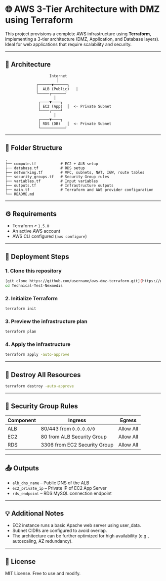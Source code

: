 # 🌐 AWS 3-Tier Architecture with DMZ using Terraform

This project provisions a complete AWS infrastructure using **Terraform**, implementing a 3-tier architecture (DMZ, Application, and Database layers). Ideal for web applications that require scalability and security.

---

## 🧱 Architecture

```
                    Internet
                       │
              ┌──────▼──────┐
              │  ALB (Public)   │
              └─────┌──────┘
                      │
               ┌────▼────┐
               │ EC2 (App)  │  <- Private Subnet
               └────┌────┘
                      │
               ┌────▼────┐
               │ RDS (DB)   │  <- Private Subnet
               └───────────┘
```

---

## 📁 Folder Structure

```
.
├── compute.tf           # EC2 + ALB setup
├── database.tf          # RDS setup
├── networking.tf        # VPC, subnets, NAT, IGW, route tables
├── security_groups.tf   # Security Group rules
├── variables.tf         # Input variables
├── outputs.tf           # Infrastructure outputs
├── main.tf              # Terraform and AWS provider configuration
└── README.md
```

---

## ⚙️ Requirements

* Terraform ≥ `1.5.0`
* An active AWS account
* AWS CLI configured (`aws configure`)

---

## 🚀 Deployment Steps

### 1. Clone this repository

```bash
[git clone https://github.com/username/aws-dmz-terraform.git](https://github.com/fitrahasfar/Technical-Test-Nexmedis.git)
cd Technical-Test-Nexmedis
```

### 2. Initialize Terraform

```bash
terraform init
```

### 3. Preview the infrastructure plan

```bash
terraform plan
```

### 4. Apply the infrastructure

```bash
terraform apply -auto-approve
```

---

## 🪩 Destroy All Resources

```bash
terraform destroy -auto-approve
```

---

## 🔐 Security Group Rules

| Component | Ingress                      | Egress    |
| --------- | ---------------------------- | --------- |
| ALB       | 80/443 from `0.0.0.0/0`      | Allow All |
| EC2       | 80 from ALB Security Group   | Allow All |
| RDS       | 3306 from EC2 Security Group | Allow All |

---

## 📤 Outputs

* `alb_dns_name` – Public DNS of the ALB
* `ec2_private_ip` – Private IP of EC2 App Server
* `rds_endpoint` – RDS MySQL connection endpoint

---

## 💡 Additional Notes

* EC2 instance runs a basic Apache web server using user\_data.
* Subnet CIDRs are configured to avoid overlap.
* The architecture can be further optimized for high availability (e.g., autoscaling, AZ redundancy).

---

## 📝 License

MIT License. Free to use and modify.
